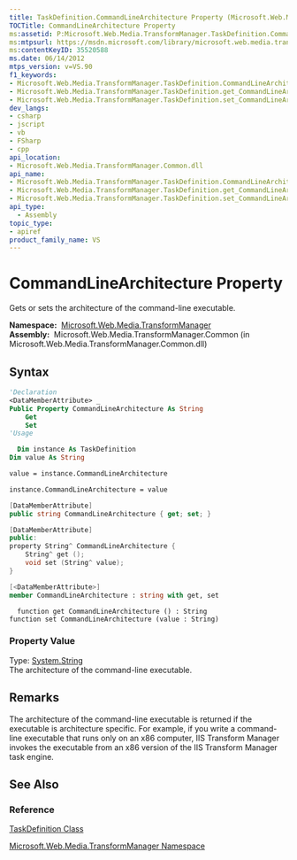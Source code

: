 ```yaml
---
title: TaskDefinition.CommandLineArchitecture Property (Microsoft.Web.Media.TransformManager)
TOCTitle: CommandLineArchitecture Property
ms:assetid: P:Microsoft.Web.Media.TransformManager.TaskDefinition.CommandLineArchitecture
ms:mtpsurl: https://msdn.microsoft.com/library/microsoft.web.media.transformmanager.taskdefinition.commandlinearchitecture(v=VS.90)
ms:contentKeyID: 35520588
ms.date: 06/14/2012
mtps_version: v=VS.90
f1_keywords:
- Microsoft.Web.Media.TransformManager.TaskDefinition.CommandLineArchitecture
- Microsoft.Web.Media.TransformManager.TaskDefinition.get_CommandLineArchitecture
- Microsoft.Web.Media.TransformManager.TaskDefinition.set_CommandLineArchitecture
dev_langs:
- csharp
- jscript
- vb
- FSharp
- cpp
api_location:
- Microsoft.Web.Media.TransformManager.Common.dll
api_name:
- Microsoft.Web.Media.TransformManager.TaskDefinition.CommandLineArchitecture
- Microsoft.Web.Media.TransformManager.TaskDefinition.get_CommandLineArchitecture
- Microsoft.Web.Media.TransformManager.TaskDefinition.set_CommandLineArchitecture
api_type:
  - Assembly
topic_type:
- apiref
product_family_name: VS
---
```


# CommandLineArchitecture Property

Gets or sets the architecture of the command-line executable.

**Namespace:**  [Microsoft.Web.Media.TransformManager](microsoft-web-media-transformmanager-namespace.md)  
**Assembly:**  Microsoft.Web.Media.TransformManager.Common (in Microsoft.Web.Media.TransformManager.Common.dll)

## Syntax

```vb
'Declaration
<DataMemberAttribute> _
Public Property CommandLineArchitecture As String
    Get
    Set
'Usage

  Dim instance As TaskDefinition
Dim value As String

value = instance.CommandLineArchitecture

instance.CommandLineArchitecture = value
```

```csharp
[DataMemberAttribute]
public string CommandLineArchitecture { get; set; }
```

```cpp
[DataMemberAttribute]
public:
property String^ CommandLineArchitecture {
    String^ get ();
    void set (String^ value);
}
```

``` fsharp
[<DataMemberAttribute>]
member CommandLineArchitecture : string with get, set
```

```jscript
  function get CommandLineArchitecture () : String
function set CommandLineArchitecture (value : String)
```

### Property Value

Type: [System.String](https://msdn.microsoft.com/library/s1wwdcbf)  
The architecture of the command-line executable.  

## Remarks

The architecture of the command-line executable is returned if the executable is architecture specific. For example, if you write a command-line executable that runs only on an x86 computer, IIS Transform Manager invokes the executable from an x86 version of the IIS Transform Manager task engine.

## See Also

### Reference

[TaskDefinition Class](taskdefinition-class-microsoft-web-media-transformmanager.md)

[Microsoft.Web.Media.TransformManager Namespace](microsoft-web-media-transformmanager-namespace.md)

